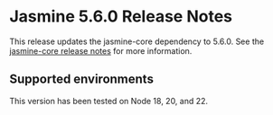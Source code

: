# Jasmine 5.6.0 Release Notes

This release updates the jasmine-core dependency to 5.6.0. See the
[jasmine-core release notes](https://github.com/jasmine/jasmine/blob/main/release_notes/5.6.0.md)
for more information.

## Supported environments

This version has been tested on Node 18, 20, and 22.
